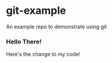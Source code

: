 # git-example
An example repo to demonstrate using git

### Hello There!

Here's the change to my code!